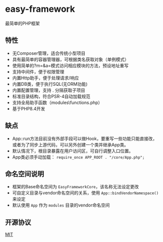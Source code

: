 # easy-framework
最简单的PHP框架

## 特性
- 无Composer管理，适合传统小型项目
- 具有最简单的容器管理器，可根据类名获取对象（单例模式）
- 使用简单的?m=&a=模式访问相应模块的方法，预设地址重写
- 支持中间件，便于权限管理
- 内置Http助手，便于处理请求/响应
- 内置DB类，便于执行SQL(无ORM功能)
- 内置配置管理，支持 . 分隔获取子项目
- 标准目录结构，符合PSR-4自动加载规范
- 支持全局助手函数（modules\functions.php）
- 基于PHP8.4开发

## 缺点
- App::run方法目前没有外部手段可以做Hook，要重写一些功能只能直接改，或者为了同步上游代码，可以另外创建一个类并继承App类。
- 默认情况下，根目录暴露在用户访问区，可自行调整入口位置。
- App类必须手动加载： `require_once APP_ROOT . "/core/App.php";`

## 命名空间说明
- 框架的Base命名空间为 `EasyFrameworkCore`，该名称无法设定更改
- 可自定义目录与vendor命名空间的关系，使用 `App::bindVendorNamespace()` 来设定
- 默认使用 `App` 作为 `modules` 目录的vendor命名空间

## 开源协议
[MIT](LICENSE)
